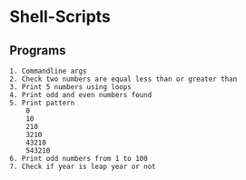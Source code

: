 # Shell-Scripts

## Programs

    1. Commandline args
    2. Check two numbers are equal less than or greater than
    3. Print 5 numbers using loops
    4. Print odd and even numbers found
    5. Print pattern
        0
        10
        210
        3210
        43210
        543210
    6. Print odd numbers from 1 to 100
    7. Check if year is leap year or not